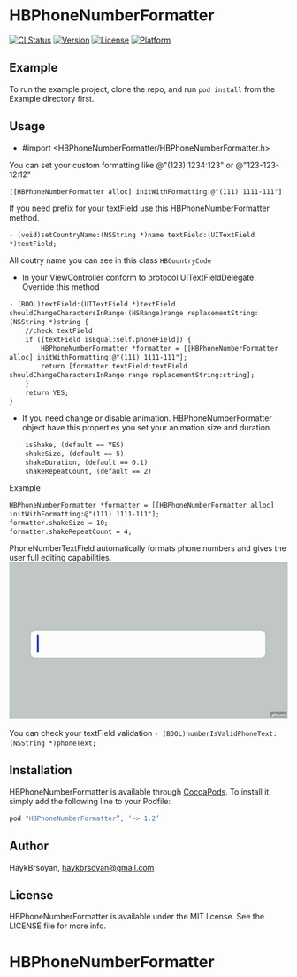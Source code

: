# HBPhoneNumberFormatter

[![CI Status](http://img.shields.io/travis/HaykBrsoyan/HBPhoneNumberFormatter.svg?style=flat)](https://travis-ci.org/HaykBrsoyan/HBPhoneNumberFormatter)
[![Version](https://img.shields.io/cocoapods/v/HBPhoneNumberFormatter.svg?style=flat)](http://cocoapods.org/pods/HBPhoneNumberFormatter)
[![License](https://img.shields.io/cocoapods/l/HBPhoneNumberFormatter.svg?style=flat)](http://cocoapods.org/pods/HBPhoneNumberFormatter)
[![Platform](https://img.shields.io/cocoapods/p/HBPhoneNumberFormatter.svg?style=flat)](http://cocoapods.org/pods/HBPhoneNumberFormatter)

## Example

To run the example project, clone the repo, and run `pod install` from the Example directory first.

## Usage

- #import <HBPhoneNumberFormatter/HBPhoneNumberFormatter.h>

You can set your custom formatting like @"(123) 1234:123" or @"123-123-12:12"
```
[[HBPhoneNumberFormatter alloc] initWithFormatting:@"(111) 1111-111"]
```

If you need prefix for your textField use this HBPhoneNumberFormatter method.
```
- (void)setCountryName:(NSString *)name textField:(UITextField *)textField;
```
All coutry name you can see in this class ``` HBCountryCode ```

- In your ViewController conform to protocol UITextFieldDelegate. 
Override this method
```
- (BOOL)textField:(UITextField *)textField shouldChangeCharactersInRange:(NSRange)range replacementString:(NSString *)string {
    //check textField
    if ([textField isEqual:self.phoneField]) {
    	HBPhoneNumberFormatter *formatter = [[HBPhoneNumberFormatter alloc] initWithFormatting:@"(111) 1111-111"];
        return [formatter textField:textField shouldChangeCharactersInRange:range replacementString:string];
    }
    return YES;
}
```
- If you need change or disable animation. HBPhoneNumberFormatter object have this properties you set your animation size and duration.
``` 
	isShake, (default == YES)
	shakeSize, (default == 5)
	shakeDuration, (default == 0.1)
	shakeRepeatCount, (default == 2)
```

Example` 
``` 
HBPhoneNumberFormatter *formatter = [[HBPhoneNumberFormatter alloc] initWithFormatting:@"(111) 1111-111"];
formatter.shakeSize = 10;
formatter.shakeRepeatCount = 4; 
```
PhoneNumberTextField automatically formats phone numbers and gives the user full editing capabilities.
![alt text](https://github.com/Brsoyan/HBPhoneNumberFormatter/blob/master/app.gif)

You can check your textField validation ```- (BOOL)numberIsValidPhoneText:(NSString *)phoneText;```

## Installation

HBPhoneNumberFormatter is available through [CocoaPods](http://cocoapods.org). To install
it, simply add the following line to your Podfile:

```ruby
pod "HBPhoneNumberFormatter”, ‘~> 1.2’
```
## Author

HaykBrsoyan, haykbrsoyan@gmail.com

## License

HBPhoneNumberFormatter is available under the MIT license. See the LICENSE file for more info.
# HBPhoneNumberFormatter
